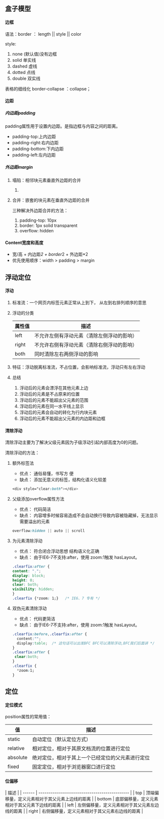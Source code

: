 ## 盒子模型

#### 边框 

语法：border ： length || style || color

style:

1. none (默认值)没有边框
2. solid 单实线
3. dashed 虚线
4. dotted 点线
5. double 双实线

表格的细线化 border-collapse ：collapse；

#### 边距

##### 内边距padding

padding属性用于设置内边距。是指边框与内容之间的距离。

- padding-top:上内边距
- padding-right:右内边距
- padding-bottom:下内边距
- padding-left:左内边距

##### 外边距margin

1. 塌陷：相邻块元素垂直外边距的合并

   1. 

2. 合并：嵌套的块元素在垂直外边距的合并

   三种解决外边距合并的方法：

   1. padding-top: 10px
   2. border: 1px solid transparent
   3. overflow: hidden

#### Content宽度和高度

- 宽/高 + 内边距*2 + border*2 + 外边距*2
- 优先使用顺序：width > padding > margin

## 浮动定位

#### 浮动

1. 标准流：一个网页内标签元素正常从上到下， 从左到右排列顺序的意思

2. 浮动的分类

   | 属性值 | 描述                                       |
   | ------ | ------------------------------------------ |
   | left   | 不允许左侧有浮动元素（清除左侧浮动的影响） |
   | right  | 不允许右侧有浮动元素（清除右侧浮动的影响） |
   | both   | 同时清除左右两侧浮动的影响                 |

3. 特征：浮动脱离标准流，不占位置，会影响标准流，浮动只有左右浮动

4. 总结

   1. 浮动后的元素会漂浮在其他元素上边
   2. 浮动后的元素是不占原来的位置
   3. 浮动后的元素不能超出父元素的范围
   4. 浮动后的元素在同一水平线上显示
   5. 浮动后的元素会自动的转化为行内块元素
   6. 浮动后的元素不能超出父元素的内边距和边框

#### 清除浮动

清除浮动主要为了解决父级元素因为子级浮动引起内部高度为0的问题。

清除浮动的方法：

1. 额外标签法

   - 优点： 通俗易懂，书写方
     便
   - 缺点： 添加无意义的标签，结构化语义化较差

   ```css
   <div style="clear:both"></div>
   ```

2. 父级添加overflow属性方法

   - 优点： 代码简洁
   - 缺点： 内容增多时候容易造成不会自动换行导致内容被隐藏掉，无法显示需要溢出的元素

   ```css
   overflow:hidden || auto || scroll
   ```

3. 为元素清除浮动

   - 优点： 符合闭合浮动思想 结构语义化正确
   - 缺点： 由于IE6-7不支持:after，使用 zoom:1触发 hasLayout。

   ```css
   .clearfix:after {  
   content: "."; 
   display: block; 
   height: 0; 
   clear: both; 
   visibility: hidden;  
   }
   .clearfix {*zoom: 1;}   /* IE6、7 专有 */
   ```

4. 双伪元素清除浮动

   - 优点： 代码更简洁
   - 缺点： 由于IE6-7不支持:after，使用 zoom:1触发 hasLayout。

   ```css
   .clearfix:before,.clearfix:after { 
     content:"";
     display:table;  /* 这句话可以出发BFC BFC可以清除浮动,BFC我们后面讲 */
   }
   .clearfix:after {
    clear:both;
   }
   .clearfix {
     *zoom:1;
   }
   ```

## 定位

#### 定位模式

 position属性的常用值：

| 值       | 描述                                             |
| -------- | ------------------------------------------------ |
| static   | 自动定位（默认定位方式）                         |
| relative | 相对定位，相对于其原文档流的位置进行定位         |
| absolute | 绝对定位，相对于其上一个已经定位的父元素进行定位 |
| fixed    | 固定定位，相对于浏览器窗口进行定位               |

#### 位偏移

| 描述   |
| ------ | ---------------------------------------------- |
| top    | 顶端偏移量，定义元素相对于其父元素上边线的距离 |
| bottom | 底部偏移量，定义元素相对于其父元素下边线的距离 |
| left   | 左侧偏移量，定义元素相对于其父元素左边线的距离 |
| right  | 右侧偏移量，定义元素相对于其父元素右边线的距离 |

